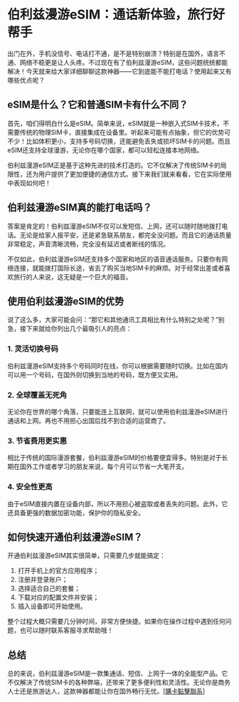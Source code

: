 # 伯利兹漫游eSIM：通话新体验，旅行好帮手

出门在外，手机没信号、电话打不通，是不是特别崩溃？特别是在国外，语言不通、网络不稳更是让人头疼。不过现在有了伯利兹漫游eSIM，这些问题统统都能解决！今天就来给大家详细聊聊这款神器——它到底能不能打电话？使用起来又有哪些优点呢？

## eSIM是什么？它和普通SIM卡有什么不同？

首先，咱们得明白什么是eSIM。简单来说，eSIM就是一种嵌入式SIM卡技术，不需要传统的物理SIM卡，直接集成在设备里。听起来可能有点抽象，但它的优势可不少！比如体积更小，支持多号码切换，还能避免丢失或损坏SIM卡的问题。而且eSIM还支持全球漫游，无论你在哪个国家，都可以轻松连接本地网络。

伯利兹漫游eSIM正是基于这种先进的技术打造的。它不仅解决了传统SIM卡的局限性，还为用户提供了更加便捷的通信方式。接下来我们就来看看，它在实际使用中表现如何吧！

## 伯利兹漫游eSIM真的能打电话吗？

答案是肯定的！伯利兹漫游eSIM不仅可以发短信、上网，还可以随时随地拨打电话。无论是给家人报平安，还是紧急联系朋友，都完全没问题。而且它的通话质量非常稳定，声音清晰流畅，完全没有延迟或者断线的情况。

不仅如此，伯利兹漫游eSIM还支持多个国家和地区的语音通话服务。只要你有网络连接，就能拨打国际长途，省去了购买当地SIM卡的麻烦。对于经常出差或者喜欢旅行的人来说，这无疑是一个巨大的福音。

## 使用伯利兹漫游eSIM的优势

说了这么多，大家可能会问：“那它和其他通讯工具相比有什么特别之处呢？”别急，接下来就给你列出几个最吸引人的亮点：

### 1. 灵活切换号码
伯利兹漫游eSIM支持多个号码同时在线，你可以根据需要随时切换。比如在国内可以用一个号码，在国外则切换到当地的号码，既方便又实用。

### 2. 全球覆盖无死角
无论你在世界的哪个角落，只要能连上互联网，就可以使用伯利兹漫游eSIM进行通话和上网。再也不用担心出国后找不到合适的运营商了。

### 3. 节省费用更实惠
相比于传统的国际漫游套餐，伯利兹漫游eSIM的价格要便宜得多。特别是对于长期在国外工作或者学习的朋友来说，每个月可以节省一大笔开支。

### 4. 安全性更高
由于eSIM直接内置在设备内部，所以不用担心被盗取或者丢失的问题。此外，它还具备更强的数据加密功能，保护你的隐私安全。

## 如何快速开通伯利兹漫游eSIM？

开通伯利兹漫游eSIM其实很简单，只需要几步就能搞定：
1. 打开手机上的官方应用程序；
2. 注册并登录账户；
3. 选择适合自己的套餐；
4. 下载对应的配置文件并安装；
5. 插入设备即可开始使用。

整个过程大概只需要几分钟时间，非常方便快捷。如果你在操作过程中遇到任何问题，也可以随时联系客服寻求帮助哦！

## 总结

总的来说，伯利兹漫游eSIM是一款集通话、短信、上网于一体的全能型产品。它不仅解决了传统SIM卡的各种弊端，还带来了更多便利性和灵活性。无论你是商务人士还是旅游达人，这款神器都能让你在国外畅行无忧。[[購卡點擊聯系](https://t.me/s/esim1088)]